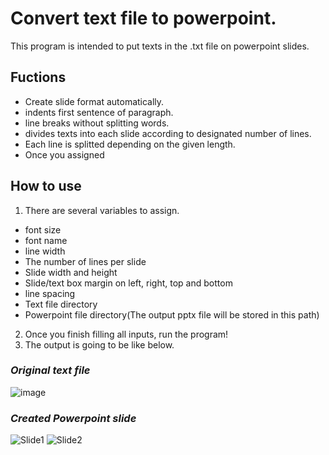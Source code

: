 # Convert text file to powerpoint.
This program is intended to put texts in the .txt file on powerpoint slides. 

## Fuctions
- Create slide format automatically.
- indents first sentence of paragraph.
- line breaks without splitting words.
- divides texts into each slide according to designated number of lines.
- Each line is splitted depending on the given length.
- Once you assigned
## How to use
1. There are several variables to assign.
* font size
* font name
* line width
* The number of lines per slide
* Slide width and height
* Slide/text box margin on left, right, top and bottom
* line spacing
* Text file directory
* Powerpoint file directory(The output pptx file will be stored in this path)
2. Once you finish filling all inputs, run the program!
3. The output is going to be like below.

### _Original text file_
![image](https://user-images.githubusercontent.com/84579416/128120377-68932730-931a-4f5b-b2d5-e902ab0e1a5d.png)

### _Created Powerpoint slide_
![Slide1](https://user-images.githubusercontent.com/84579416/128120738-2ea9a5fc-0c86-425b-a613-3629792a8999.jpg)
![Slide2](https://user-images.githubusercontent.com/84579416/128120746-1e732d31-ed91-4613-a5c7-ad933b20cc9a.jpg)
